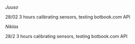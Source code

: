 *Juuso*

28/02 3 hours calibrating sensors, testing botbook.com API

*Niklas*

28/2 3 hours calibrating sensors, testing botbook.com API
